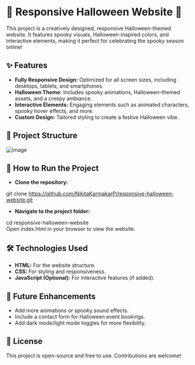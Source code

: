 # 🎃 Responsive Halloween Website 🎃
This project is a creatively designed, responsive Halloween-themed website. It features spooky visuals, Halloween-inspired colors, and interactive elements, making it perfect for celebrating the spooky season online!

## ✨ Features
- **Fully Responsive Design:** Optimized for all screen sizes, including desktops, tablets, and smartphones.
- **Halloween Theme:** Includes spooky animations, Halloween-themed assets, and a creepy ambiance.
- **Interactive Elements:** Engaging elements such as animated characters, spooky hover effects, and more.
- **Custom Design:** Tailored styling to create a festive Halloween vibe.

## 📂 Project Structure
![image](https://github.com/user-attachments/assets/45d4dac1-ea87-4613-8cb9-105f333dd3f0)

## 🚀 How to Run the Project
- **Clone the repository:**

git clone https://github.com/NikitaKarmakarP/responsive-halloween-website.git  

- **Navigate to the project folder:**

cd responsive-halloween-website  
Open index.html in your browser to view the website.

## 🛠️ Technologies Used
- **HTML:** For the website structure.
- **CSS:** For styling and responsiveness.
- **JavaScript (Optional):** For interactive features (if added).

## 🌟 Future Enhancements
- Add more animations or spooky sound effects.
- Include a contact form for Halloween event bookings.
- Add dark mode/light mode toggles for more flexibility.

## 📄 License
This project is open-source and free to use. Contributions are welcome!
